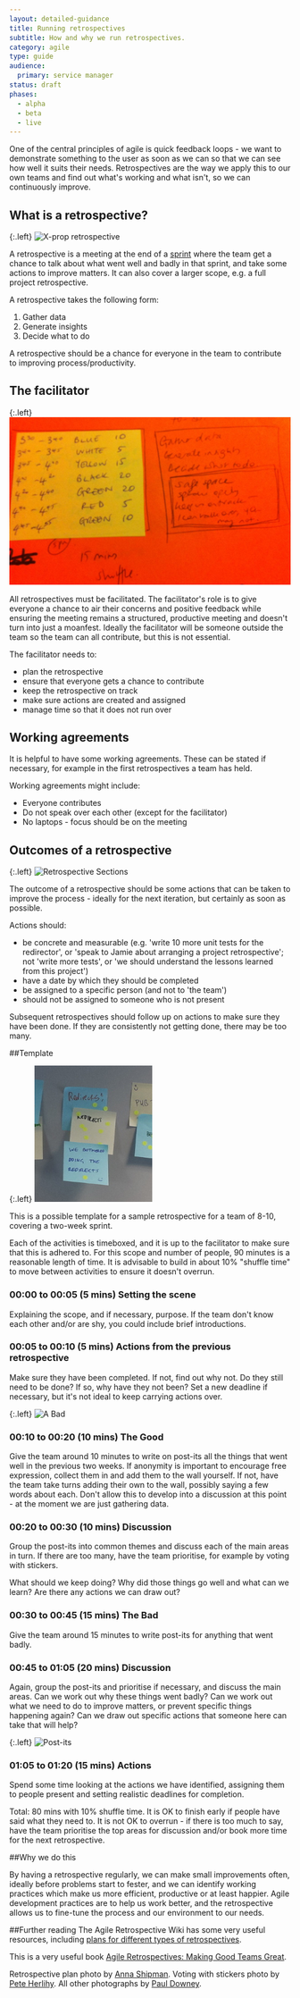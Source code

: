 ```yaml
---
layout: detailed-guidance
title: Running retrospectives
subtitle: How and why we run retrospectives.
category: agile
type: guide
audience:
  primary: service manager
status: draft
phases:
  - alpha
  - beta
  - live
---
```


One of the central principles of agile is quick feedback loops - we want to demonstrate something to the user as soon as we can so that we can see how well it suits their needs. Retrospectives are the way we apply this to our own teams and find out what's working and what isn't, so we can continuously improve.

## What is a retrospective?

{:.left}
![X-prop retrospective](http://farm9.staticflickr.com/8013/7105598457_084223078e_d.jpg)

A retrospective is a meeting at the end of a <a href="/agile/featuresofagile.html">sprint</a> where the team get a chance to talk about what went well and badly in that sprint, and take some actions to improve matters. It can also cover a larger scope, e.g. a full project retrospective.

A retrospective takes the following form:

1. Gather data
2. Generate insights
3. Decide what to do

A retrospective should be a chance for everyone in the team to contribute to improving process/productivity.

## The facilitator

{:.left}
![A retrospective plan](/assets/images/planning_retro.jpg)

All retrospectives must be facilitated. The facilitator's role is to give everyone a chance to air their concerns and positive feedback while ensuring the meeting remains a structured, productive meeting and doesn't turn into just a moanfest. Ideally the facilitator will be someone outside the team so the team can all contribute, but this is not essential.

The facilitator needs to:

* plan the retrospective
* ensure that everyone gets a chance to contribute
* keep the retrospective on track
* make sure actions are created and assigned
* manage time so that it does not run over

## Working agreements

It is helpful to have some working agreements. These can be stated if necessary, for example in the first retrospectives a team has held.

Working agreements might include:

* Everyone contributes
* Do not speak over each other (except for the facilitator)
* No laptops - focus should be on the meeting

## Outcomes of a retrospective

{:.left}
![Retrospective Sections](http://farm9.staticflickr.com/8453/8002453131_7fd9489dfd_d.jpg)

The outcome of a retrospective should be some actions that can be taken to improve the process - ideally for the next iteration, but certainly as soon as possible.

Actions should:

* be concrete and measurable (e.g. 'write 10 more unit tests for the redirector', or 'speak to Jamie about arranging a project retrospective'; not 'write more tests', or 'we should understand the lessons learned from this project')
* have a date by which they should be completed
* be assigned to a specific person (and not to 'the team')
* should not be assigned to someone who is not present

Subsequent retrospectives should follow up on actions to make sure they have been done. If they are consistently not getting done, there may be too many.



##Template

{:.left}
![Voting with stickers](/assets/images/redirects.jpeg)

This is a possible template for a sample retrospective for a team of 8-10, covering a two-week sprint.

Each of the activities is timeboxed, and it is up to the facilitator to make sure that this is adhered to. For this scope and number of people, 90 minutes is a reasonable length of time. It is advisable to build in about 10% "shuffle time" to move between activities to ensure it doesn't overrun.

### 00:00 to 00:05 (5 mins) Setting the scene

Explaining the scope, and if necessary, purpose. If the team don't know each other and/or are shy, you could include brief introductions.

### 00:05 to 00:10 (5 mins) Actions from the previous retrospective

Make sure they have been completed. If not, find out why not. Do they still need to be done? If so, why have they not been? Set a new deadline if necessary, but it's not ideal to keep carrying actions over.

{:.left}
![A Bad](http://farm9.staticflickr.com/8425/7739861570_ef1a5c745f_m_d.jpg)

### 00:10 to 00:20 (10 mins) The Good

Give the team around 10 minutes to write on post-its all the things that went well in the previous two weeks. If anonymity is important to encourage free expression, collect them in and add them to the wall yourself. If not, have the team take turns adding their own to the wall, possibly saying a few words about each. Don't allow this to develop into a discussion at this point - at the moment we are just gathering data.

### 00:20 to 00:30 (10 mins) Discussion

Group the post-its into common themes and discuss each of the main areas in turn. If there are too many, have the team prioritise, for example by voting with stickers.

What should we keep doing? Why did those things go well and what can we learn? Are there any actions we can draw out?

### 00:30 to 00:45 (15 mins) The Bad

Give the team around 15 minutes to write post-its for anything that went badly.

### 00:45 to 01:05 (20 mins) Discussion

Again, group the post-its and prioritise if necessary, and discuss the main areas. Can we work out why these things went badly? Can we work out what we need to do to improve matters, or prevent specific things happening again? Can we draw out specific actions that someone here can take that will help?

{:.left}
![Post-its](http://farm9.staticflickr.com/8008/7465763890_49469afcfc_z_d.jpg)

### 01:05 to 01:20 (15 mins) Actions

Spend some time looking at the actions we have identified, assigning them to people present and setting realistic deadlines for completion.

Total: 80 mins with 10% shuffle time. It is OK to finish early if people have said what they need to. It is not OK to overrun - if there is too much to say, have the team prioritise the top areas for discussion and/or book more time for the next retrospective.

##Why we do this

By having a retrospective regularly, we can make small improvements often, ideally before problems start to fester, and we can identify working practices which make us more efficient, productive or at least happier. Agile development practices are to help us work better, and the retrospective allows us to fine-tune the process and our environment to our needs.


##Further reading
The Agile Retrospective Wiki has some very useful resources, including <a href="http://retrospectivewiki.org/index.php?title=Retrospective_Plans" target="_blank">plans for different types of retrospectives</a>.

This is a very useful book <a href="http://pragprog.com/book/dlret/agile-retrospectives" target="_blank">Agile Retrospectives: Making Good Teams Great</a>.

Retrospective plan photo by <a href="https://twitter.com/annashipman" target="_blank">Anna Shipman</a>. Voting with stickers photo by <a href="https://twitter.com/yahoo_pete" target="_blank">Pete Herlihy</a>. All other photographs by <a href="https://twitter.com/psd" target="_blank">Paul Downey</a>.
